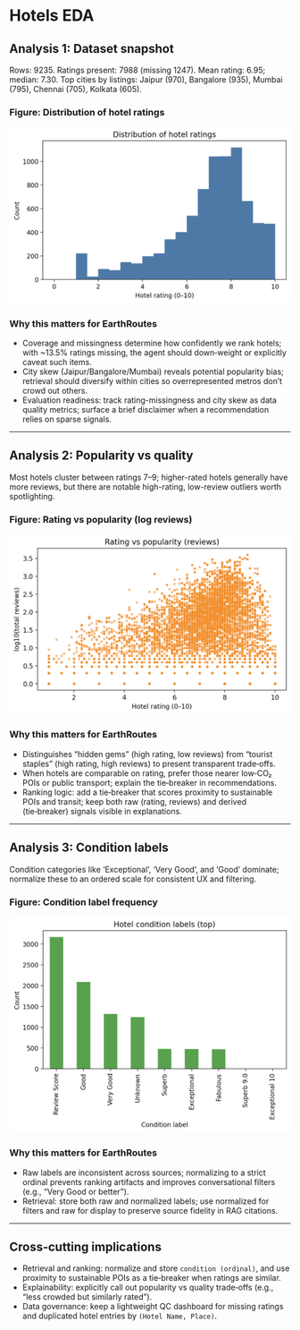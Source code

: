 # Hotels EDA

## Analysis 1: Dataset snapshot
Rows: 9235. Ratings present: 7988 (missing 1247).
Mean rating: 6.95; median: 7.30.
Top cities by listings: Jaipur (970), Bangalore (935), Mumbai (795), Chennai (705), Kolkata (605).

### Figure: Distribution of hotel ratings
![Dataset snapshot](eda/figures/hotels_rating_hist.png)

### Why this matters for EarthRoutes
- Coverage and missingness determine how confidently we rank hotels; with ~13.5% ratings missing, the agent should down‑weight or explicitly caveat such items.
- City skew (Jaipur/Bangalore/Mumbai) reveals potential popularity bias; retrieval should diversify within cities so overrepresented metros don’t crowd out others.
- Evaluation readiness: track rating-missingness and city skew as data quality metrics; surface a brief disclaimer when a recommendation relies on sparse signals.

---

## Analysis 2: Popularity vs quality
Most hotels cluster between ratings 7–9; higher-rated hotels generally have more reviews,
but there are notable high-rating, low-review outliers worth spotlighting.

### Figure: Rating vs popularity (log reviews)
![Popularity vs quality](eda/figures/hotels_rating_vs_reviews.png)

### Why this matters for EarthRoutes
- Distinguishes “hidden gems” (high rating, low reviews) from “tourist staples” (high rating, high reviews) to present transparent trade‑offs.
- When hotels are comparable on rating, prefer those nearer low‑CO₂ POIs or public transport; explain the tie‑breaker in recommendations.
- Ranking logic: add a tie‑breaker that scores proximity to sustainable POIs and transit; keep both raw (rating, reviews) and derived (tie‑breaker) signals visible in explanations.

---

## Analysis 3: Condition labels
Condition categories like ‘Exceptional’, ‘Very Good’, and ‘Good’ dominate; normalize these
to an ordered scale for consistent UX and filtering.

### Figure: Condition label frequency
![Condition labels](eda/figures/hotels_condition_counts.png)

### Why this matters for EarthRoutes
- Raw labels are inconsistent across sources; normalizing to a strict ordinal prevents ranking artifacts and improves conversational filters (e.g., “Very Good or better”).
- Retrieval: store both raw and normalized labels; use normalized for filters and raw for display to preserve source fidelity in RAG citations.

---

## Cross‑cutting implications
- Retrieval and ranking: normalize and store `condition (ordinal)`, and use proximity to sustainable POIs as a tie‑breaker when ratings are similar.
- Explainability: explicitly call out popularity vs quality trade‑offs (e.g., “less crowded but similarly rated”).
- Data governance: keep a lightweight QC dashboard for missing ratings and duplicated hotel entries by `(Hotel Name, Place)`.
